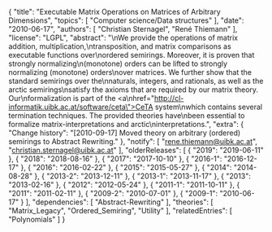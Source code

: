 {
    "title": "Executable Matrix Operations on Matrices of Arbitrary Dimensions",
    "topics": [
        "Computer science/Data structures"
    ],
    "date": "2010-06-17",
    "authors": [
        "Christian Sternagel",
        "René Thiemann"
    ],
    "license": "LGPL",
    "abstract": "\nWe provide the operations of matrix addition, multiplication,\ntransposition, and matrix comparisons as executable functions over\nordered semirings. Moreover, it is proven that strongly normalizing\n(monotone) orders can be lifted to strongly normalizing (monotone) orders\nover matrices. We further show that the standard semirings over the\nnaturals, integers, and rationals, as well as the arctic semirings\nsatisfy the axioms that are required by our matrix theory. Our\nformalization is part of the <a\nhref=\"http://cl-informatik.uibk.ac.at/software/ceta\">CeTA</a> system\nwhich contains several termination techniques. The provided theories have\nbeen essential to formalize matrix-interpretations and arctic\ninterpretations.",
    "extra": {
        "Change history": "[2010-09-17] Moved theory on arbitrary (ordered) semirings to Abstract Rewriting."
    },
    "notify": [
        "rene.thiemann@uibk.ac.at",
        "christian.sternagel@uibk.ac.at"
    ],
    "olderReleases": [
        {
            "2019": "2019-06-11"
        },
        {
            "2018": "2018-08-16"
        },
        {
            "2017": "2017-10-10"
        },
        {
            "2016-1": "2016-12-17"
        },
        {
            "2016": "2016-02-22"
        },
        {
            "2015": "2015-05-27"
        },
        {
            "2014": "2014-08-28"
        },
        {
            "2013-2": "2013-12-11"
        },
        {
            "2013-1": "2013-11-17"
        },
        {
            "2013": "2013-02-16"
        },
        {
            "2012": "2012-05-24"
        },
        {
            "2011-1": "2011-10-11"
        },
        {
            "2011": "2011-02-11"
        },
        {
            "2009-2": "2010-07-01"
        },
        {
            "2009-1": "2010-06-17"
        }
    ],
    "dependencies": [
        "Abstract-Rewriting"
    ],
    "theories": [
        "Matrix_Legacy",
        "Ordered_Semiring",
        "Utility"
    ],
    "relatedEntries": [
        "Polynomials"
    ]
}